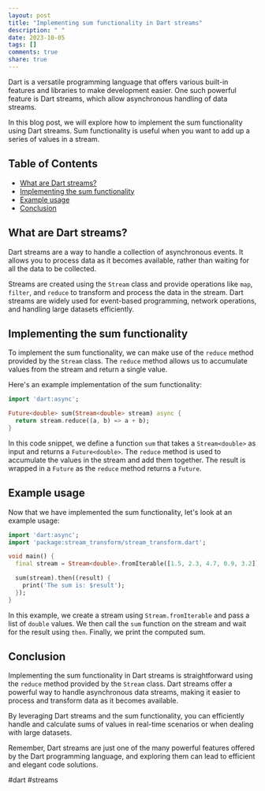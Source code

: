 ```yaml
---
layout: post
title: "Implementing sum functionality in Dart streams"
description: " "
date: 2023-10-05
tags: []
comments: true
share: true
---
```


Dart is a versatile programming language that offers various built-in features and libraries to make development easier. One such powerful feature is Dart streams, which allow asynchronous handling of data streams.

In this blog post, we will explore how to implement the sum functionality using Dart streams. Sum functionality is useful when you want to add up a series of values in a stream.

## Table of Contents
- [What are Dart streams?](#what-are-dart-streams)
- [Implementing the sum functionality](#implementing-the-sum-functionality)
- [Example usage](#example-usage)
- [Conclusion](#conclusion)

## What are Dart streams?

Dart streams are a way to handle a collection of asynchronous events. It allows you to process data as it becomes available, rather than waiting for all the data to be collected.

Streams are created using the `Stream` class and provide operations like `map`, `filter`, and `reduce` to transform and process the data in the stream. Dart streams are widely used for event-based programming, network operations, and handling large datasets efficiently.

## Implementing the sum functionality

To implement the sum functionality, we can make use of the `reduce` method provided by the `Stream` class. The `reduce` method allows us to accumulate values from the stream and return a single value.

Here's an example implementation of the sum functionality:

```dart
import 'dart:async';

Future<double> sum(Stream<double> stream) async {
  return stream.reduce((a, b) => a + b);
}
```

In this code snippet, we define a function `sum` that takes a `Stream<double>` as input and returns a `Future<double>`. The `reduce` method is used to accumulate the values in the stream and add them together. The result is wrapped in a `Future` as the `reduce` method returns a `Future`.

## Example usage

Now that we have implemented the sum functionality, let's look at an example usage:

```dart
import 'dart:async';
import 'package:stream_transform/stream_transform.dart';

void main() {
  final stream = Stream<double>.fromIterable([1.5, 2.3, 4.7, 0.9, 3.2]);

  sum(stream).then((result) {
    print('The sum is: $result');
  });
}
```

In this example, we create a stream using `Stream.fromIterable` and pass a list of `double` values. We then call the `sum` function on the stream and wait for the result using `then`. Finally, we print the computed sum.

## Conclusion

Implementing the sum functionality in Dart streams is straightforward using the `reduce` method provided by the `Stream` class. Dart streams offer a powerful way to handle asynchronous data streams, making it easier to process and transform data as it becomes available.

By leveraging Dart streams and the sum functionality, you can efficiently handle and calculate sums of values in real-time scenarios or when dealing with large datasets.

Remember, Dart streams are just one of the many powerful features offered by the Dart programming language, and exploring them can lead to efficient and elegant code solutions.

#dart #streams